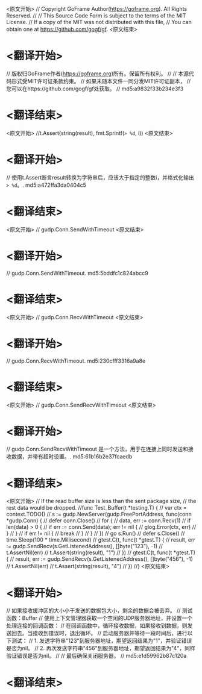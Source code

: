 
<原文开始>
// Copyright GoFrame Author(https://goframe.org). All Rights Reserved.
//
// This Source Code Form is subject to the terms of the MIT License.
// If a copy of the MIT was not distributed with this file,
// You can obtain one at https://github.com/gogf/gf.
<原文结束>

# <翻译开始>
// 版权归GoFrame作者(https://goframe.org)所有。保留所有权利。
//
// 本源代码形式受MIT许可证条款约束。
// 如果未随本文件一同分发MIT许可证副本，
// 您可以在https://github.com/gogf/gf处获取。
// md5:a9832f33b234e3f3
# <翻译结束>


<原文开始>
//t.Assert(string(result), fmt.Sprintf(`> %d`, i))
<原文结束>

# <翻译开始>
// 使用t.Assert断言result转换为字符串后，应该大于指定的整数i，并格式化输出`> %d`。. md5:a472ffa3da0404c5
# <翻译结束>


<原文开始>
// gudp.Conn.SendWithTimeout
<原文结束>

# <翻译开始>
// gudp.Conn.SendWithTimeout. md5:5bddfc1c824abcc9
# <翻译结束>


<原文开始>
// gudp.Conn.RecvWithTimeout
<原文结束>

# <翻译开始>
// gudp.Conn.RecvWithTimeout. md5:230cfff3316a9a8e
# <翻译结束>


<原文开始>
// gudp.Conn.SendRecvWithTimeout
<原文结束>

# <翻译开始>
// gudp.Conn.SendRecvWithTimeout 是一个方法，用于在连接上同时发送和接收数据，并带有超时设置。. md5:61b16b2e37fcaedb
# <翻译结束>


<原文开始>
// If the read buffer size is less than the sent package size,
// the rest data would be dropped.
//func Test_Buffer(t *testing.T) {
//	var ctx = context.TODO()
//	s := gudp.NewServer(gudp.FreePortAddress, func(conn *gudp.Conn) {
//		defer conn.Close()
//		for {
//			data, err := conn.Recv(1)
//			if len(data) > 0 {
//				if err := conn.Send(data); err != nil {
//					glog.Error(ctx, err)
//				}
//			}
//			if err != nil {
//				break
//			}
//		}
//	})
//	go s.Run()
//	defer s.Close()
//	time.Sleep(100 * time.Millisecond)
//	gtest.C(t, func(t *gtest.T) {
//		result, err := gudp.SendRecv(s.GetListenedAddress(), []byte("123"), -1)
//		t.AssertNil(err)
//		t.Assert(string(result), "1")
//	})
//	gtest.C(t, func(t *gtest.T) {
//		result, err := gudp.SendRecv(s.GetListenedAddress(), []byte("456"), -1)
//		t.AssertNil(err)
//		t.Assert(string(result), "4")
//	})
//}
<原文结束>

# <翻译开始>
// 如果接收缓冲区的大小小于发送的数据包大小，剩余的数据会被丢弃。
// 测试函数：Buffer
// 使用上下文管理器获取一个空闲的UDP服务器地址，并设置一个处理连接的回调函数：
// 在回调函数中，循环接收数据，如果接收到数据，则发送回去。当接收到错误时，退出循环。
// 启动服务器并等待一段时间后，进行以下测试：
// 1. 发送字符串"123"到服务器地址，期望返回结果为"1"，并验证错误是否为nil。
// 2. 再次发送字符串"456"到服务器地址，期望返回结果为"4"，同样验证错误是否为nil。
// 
// 最后确保关闭服务器。
// md5:e1d59962b87c120a
# <翻译结束>

